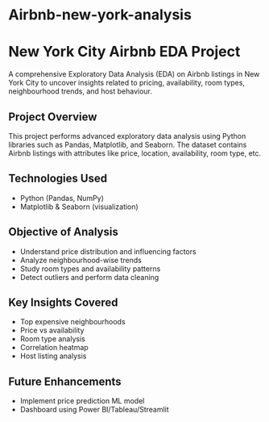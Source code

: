 # Airbnb-new-york-analysis
# New York City Airbnb EDA Project

A comprehensive Exploratory Data Analysis (EDA) on Airbnb listings in New York City to uncover insights related to pricing, availability, room types, neighbourhood trends, and host behaviour.

##  Project Overview

This project performs advanced exploratory data analysis using Python libraries such as Pandas, Matplotlib, and Seaborn. The dataset contains Airbnb listings with attributes like price, location, availability, room type, etc.

##  Technologies Used

* Python (Pandas, NumPy)
* Matplotlib & Seaborn (visualization)

##  Objective of Analysis

* Understand price distribution and influencing factors
* Analyze neighbourhood-wise trends
* Study room types and availability patterns
* Detect outliers and perform data cleaning

##  Key Insights Covered

* Top expensive neighbourhoods
* Price vs availability
* Room type analysis
* Correlation heatmap
* Host listing analysis


## Future Enhancements

* Implement price prediction ML model
* Dashboard using Power BI/Tableau/Streamlit



